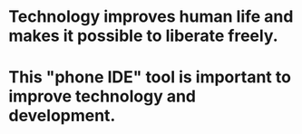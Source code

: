 # Technology improves human life and makes it possible to liberate freely.

# This "phone IDE" tool is important to improve technology and development.
